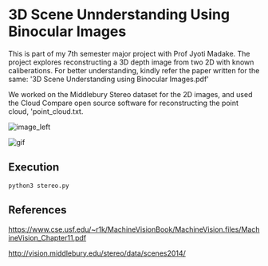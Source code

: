 # 3D Scene Unnderstanding Using Binocular Images

This is part of my 7th semester major project with Prof Jyoti Madake. The project explores reconstructing a 3D depth image from two 2D with known caliberations. 
For better understanding, kindly refer the paper written for the same: '3D Scene Understanding using Binocular Images.pdf'

We worked on the Middlebury Stereo dataset for the 2D images, and used the Cloud Compare open source software for reconstructing the point cloud, 'point_cloud.txt.

![image_left](https://github.com/youngseok-seo/stereo-vision/blob/master/data/images/im0.png)


![gif](https://github.com/youngseok-seo/stereo-vision/blob/master/3D.gif)

## Execution

```
python3 stereo.py
```

## References

https://www.cse.usf.edu/~r1k/MachineVisionBook/MachineVision.files/MachineVision_Chapter11.pdf

http://vision.middlebury.edu/stereo/data/scenes2014/

